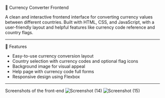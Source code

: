 💱 Currency Converter Frontend

A clean and interactive frontend interface for converting currency values between different countries.
Built with HTML, CSS, and JavaScript, with a user-friendly layout and helpful features like currency code reference and country flags.

---

 🌟 Features

- Easy-to-use currency conversion layout
- Country selection with currency codes and optional flag icons
- Background image for visual appeal
- Help page with currency code full forms
- Responsive design using Flexbox

---
Screenshots of the front-end
![Screenshot (14)](https://github.com/user-attachments/assets/ca956e92-e390-4133-b0d0-4736ac1941b4)
![Screenshot (15)](https://github.com/user-attachments/assets/073765f8-c63e-43aa-96ec-9ef99646470a)

